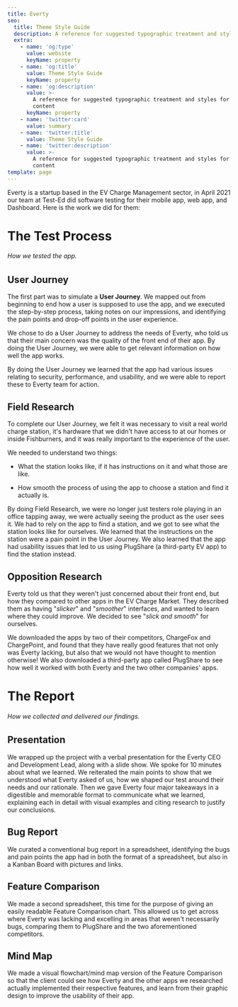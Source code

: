 ```yaml
---
title: Everty
seo:
  title: Theme Style Guide
  description: A reference for suggested typographic treatment and styles for your content
  extra:
    - name: 'og:type'
      value: website
      keyName: property
    - name: 'og:title'
      value: Theme Style Guide
      keyName: property
    - name: 'og:description'
      value: >-
        A reference for suggested typographic treatment and styles for your
        content
      keyName: property
    - name: 'twitter:card'
      value: summary
    - name: 'twitter:title'
      value: Theme Style Guide
    - name: 'twitter:description'
      value: >-
        A reference for suggested typographic treatment and styles for your
        content
template: page
---
```

Everty is a startup based in the EV Charge Management sector, in April 2021 our team at Test-Ed did software testing for their mobile app, web app, and Dashboard. Here is the work we did for them:

# The Test Process

###### How we tested the app.

## User Journey

The first part was to simulate a **User Journey**. We mapped out from beginning to end how a user is supposed to use the app, and we executed the step-by-step process, taking notes on our impressions, and identifying the pain points and drop-off points in the user experience.

We chose to do a User Journey to address the needs of Everty, who told us that their main concern was the quality of the front end of their app. By doing the User Journey, we were able to get relevant information on how well the app works.

By doing the User Journey we learned that the app had various issues relating to security, performance, and usability, and we were able to report these to Everty team for action.

## Field Research

To complete our User Journey, we felt it was necessary to visit a real world charge station, it's hardware that we didn't have access to at our homes or inside Fishburners, and it was really important to the experience of the user.

We needed to understand two things:

*   What the station looks like, if it has instructions on it and what those are like.

*   How smooth the process of using the app to choose a station and find it actually is.

By doing Field Research, we were no longer just testers role playing in an office tapping away, we were actually seeing the product as the user sees it. We had to rely on the app to find a station, and we got to see what the station looks like for ourselves. We learned that the instructions on the station were a pain point in the User Journey. We also learned that the app had usability issues that led to us using PlugShare (a third-party EV app) to find the station instead.

## Opposition Research

Everty told us that they weren't just concerned about their front end, but how they compared to other apps in the EV Charge Market. They described them as having "*slicker*" and "*smoother*" interfaces, and wanted to learn where they could improve. We decided to see "*slick and smooth*" for ourselves.

We downloaded the apps by two of their competitors, ChargeFox and ChargePoint, and found that they have really good features that not only was Everty lacking, but also that we would not have thought to mention otherwise! We also downloaded a third-party app called PlugShare to see how well it worked with both Everty and the two other companies' apps.

# The Report

###### How we collected and delivered our findings.

## Presentation

We wrapped up the project with a verbal presentation for the Everty CEO and Development Lead, along with a slide show. We spoke for 10 minutes about what we learned. We reiterated the main points to show that we understood what Everty asked of us, how we shaped our test around their needs and our rationale. Then we gave Everty four major takeaways in a digestible and memorable format to communicate what we learned, explaining each in detail with visual examples and citing research to justify our conclusions.

## Bug Report

We curated a conventional bug report in a spreadsheet, identifying the bugs and pain points the app had in both the format of a spreadsheet, but also in a Kanban Board with pictures and links.

## Feature Comparison

We made a second spreadsheet, this time for the purpose of giving an easily readable Feature Comparison chart. This allowed us to get across where Everty was lacking and excelling in areas that weren't necessarily bugs, comparing them to PlugShare and the two aforementioned competitors.

## Mind Map

We made a visual flowchart/mind map version of the Feature Comparison so that the client could see how Everty and the other apps we researched actually implemented their respective features, and learn from their graphic design to improve the usability of their app.

##
